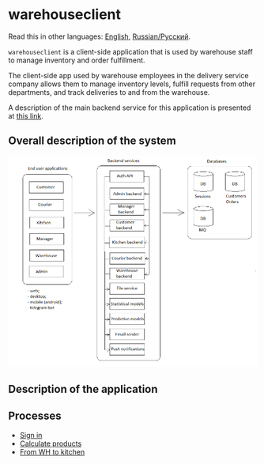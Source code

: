 # warehouseclient

Read this in other languages: [English](warehouseclient.md), [Russian/Русский](warehouseclient.ru.md). 

`warehouseclient` is a client-side application that is used by warehouse staff to manage inventory and order fulfillment.

The client-side app used by warehouse employees in the delivery service company allows them to manage inventory levels, fulfill requests from other departments, and track deliveries to and from the warehouse.

A description of the main backend service for this application is presented at [this link](../backend/warehousebackend.md).

## Overall description of the system 

![system_overall](../img/system_overall.png)

## Description of the application

## Processes 

- [Sign in](../processes/auth/signin.md)
- [Calculate products](../processes/warehouse/calculateproducts.md)
- [From WH to kitchen](../processes/warehouse/fromwhtokitchen.md)
